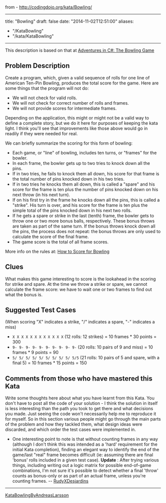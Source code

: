 from - http://codingdojo.org/kata/Bowling/

---
title: "Bowling"
draft: false
date: "2014-11-02T12:51:00"
aliases:
  - "/KataBowling"
  - "/kata/KataBowling"

---

This description is based on that at [Adventures in C#: The Bowling Game](http://ronjeffries.com/xprog/articles/acsbowling/)

## Problem Description

Create a program, which, given a valid sequence of rolls for one line of
American Ten-Pin Bowling, produces the total score for the game. Here
are some things that the program will not do:

-   We will not check for valid rolls.
-   We will not check for correct number of rolls and frames.
-   We will not provide scores for intermediate frames.

Depending on the application, this might or might not be a valid way to
define a complete story, but we do it here for purposes of keeping the
kata light. I think you'll see that improvements like those above would
go in readily if they were needed for real.

We can briefly summarize the scoring for this form of bowling:

-   Each game, or "line" of bowling, includes ten turns, or "frames" for the bowler.
-   In each frame, the bowler gets up to two tries to knock down all the pins.
-   If in two tries, he fails to knock them all down, his score for that frame is the total number of pins knocked down in his two tries.
-   If in two tries he knocks them all down, this is called a "spare"  and his score for the frame is ten plus the number of pins knocked down on his next throw (in his next turn).
-   If on his first try in the frame he knocks down all the pins, this is called a "strike". His turn is over, and his score for the frame is ten plus the simple total of the pins knocked down in his next two rolls.
-   If he gets a spare or strike in the last (tenth) frame, the bowler gets to throw one or two more bonus balls, respectively. These bonus throws are taken as part of the same turn. If the bonus throws knock down all the pins, the process does not repeat: the bonus throws are only used to calculate the score of the final frame.
-   The game score is the total of all frame scores.

More info on the rules at: [How to Score for Bowling](http://www.topendsports.com/sport/tenpin/scoring.htm)

## Clues

What makes this game interesting to score is the lookahead in the
scoring for strike and spare. At the time we throw a strike or spare, we
cannot calculate the frame score: we have to wait one or two frames to
find out what the bonus is.

## Suggested Test Cases

(When scoring "X" indicates a strike, "/" indicates a spare, "-"
indicates a miss)

-   `X X X X X X X X X X X X` (12 rolls: 12 strikes) = 10 frames * 30 points = 300
-   `9- 9- 9- 9- 9- 9- 9- 9- 9- 9-` (20 rolls: 10 pairs of 9 and miss) = 10 frames * 9 points = 90
-   `5/ 5/ 5/ 5/ 5/ 5/ 5/ 5/ 5/ 5/5` (21 rolls: 10 pairs of 5 and spare, with a final 5) = 10 frames * 15 points = 150

## Comments from those who have mastered this Kata

Write some thoughts here about what you have learnt from this Kata. You
don't have to post all the code of your solution - I think the solution
in itself is less interesting than the path you took to get there and
what decisions you made. Just seeing the code won't necessarily help me
to reproduce it for myself. So in this section various people might go
through the main parts of the problem and how they tackled them, what
design ideas were discarded, and which order the test cases were
implemented in.

-   One interesting point to note is that without counting frames in any
    way (although I don't think this was intended as a 'hard'
    requirement for the initial Kata completion), finding an elegant way
    to identify the end of the game/last "real" frame becomes difficult
    (ie: assuming there are final 'bonus' rolls included in a given test
    case). **Update** : After trying various things, including writing
    out a logic matrix for possible end-of-game combinations, I'm not
    sure it's possible to detect whether a final 'throw' counts as
    bonus-only or as part of an actual frame, unless you're
    counting frames. -- [RudyXDesjardins](/people/RudyXDesjardins)

------------------------------------------------------------------------

[KataBowlingByAndreasLarsson](/solution/KataBowlingByAndreasLarsson)